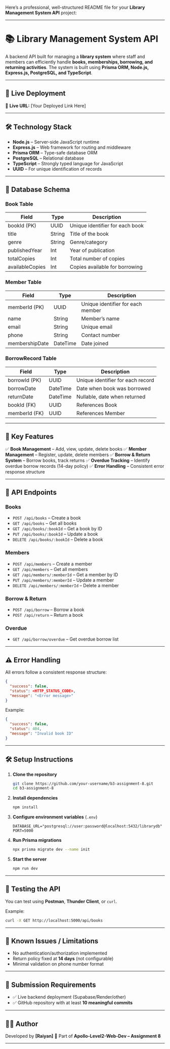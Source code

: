Here’s a professional, well-structured README file for your **Library Management System API** project:

---

# 📚 Library Management System API

A backend API built for managing a **library system** where staff and members can efficiently handle **books, memberships, borrowing, and returning activities**. The system is built using **Prisma ORM, Node.js, Express.js, PostgreSQL, and TypeScript**.

---

## 🚀 Live Deployment

🔗 **Live URL:** \[Your Deployed Link Here]

---

## 🛠️ Technology Stack

* **Node.js** – Server-side JavaScript runtime
* **Express.js** – Web framework for routing and middleware
* **Prisma ORM** – Type-safe database ORM
* **PostgreSQL** – Relational database
* **TypeScript** – Strongly typed language for JavaScript
* **UUID** – For unique identification of records

---

## 📂 Database Schema

### **Book Table**

| Field           | Type   | Description                     |
| --------------- | ------ | ------------------------------- |
| bookId (PK)     | UUID   | Unique identifier for each book |
| title           | String | Title of the book               |
| genre           | String | Genre/category                  |
| publishedYear   | Int    | Year of publication             |
| totalCopies     | Int    | Total number of copies          |
| availableCopies | Int    | Copies available for borrowing  |

### **Member Table**

| Field          | Type     | Description                       |
| -------------- | -------- | --------------------------------- |
| memberId (PK)  | UUID     | Unique identifier for each member |
| name           | String   | Member’s name                     |
| email          | String   | Unique email                      |
| phone          | String   | Contact number                    |
| membershipDate | DateTime | Date joined                       |

### **BorrowRecord Table**

| Field         | Type     | Description                       |
| ------------- | -------- | --------------------------------- |
| borrowId (PK) | UUID     | Unique identifier for each record |
| borrowDate    | DateTime | Date when book was borrowed       |
| returnDate    | DateTime | Nullable, date when returned      |
| bookId (FK)   | UUID     | References Book                   |
| memberId (FK) | UUID     | References Member                 |

---

## 🔑 Key Features

✅ **Book Management** – Add, view, update, delete books
✅ **Member Management** – Register, update, delete members
✅ **Borrow & Return System** – Borrow books, track returns
✅ **Overdue Tracking** – Identify overdue borrow records (14-day policy)
✅ **Error Handling** – Consistent error response structure

---

## 📌 API Endpoints

### **Books**

* `POST /api/books` – Create a book
* `GET /api/books` – Get all books
* `GET /api/books/:bookId` – Get a book by ID
* `PUT /api/books/:bookId` – Update a book
* `DELETE /api/books/:bookId` – Delete a book

### **Members**

* `POST /api/members` – Create a member
* `GET /api/members` – Get all members
* `GET /api/members/:memberId` – Get a member by ID
* `PUT /api/members/:memberId` – Update a member
* `DELETE /api/members/:memberId` – Delete a member

### **Borrow & Return**

* `POST /api/borrow` – Borrow a book
* `POST /api/return` – Return a book

### **Overdue**

* `GET /api/borrow/overdue` – Get overdue borrow list

---

## ⚠️ Error Handling

All errors follow a consistent response structure:

```json
{
  "success": false,
  "status": <HTTP_STATUS_CODE>,
  "message": "<Error message>"
}
```

Example:

```json
{
  "success": false,
  "status": 404,
  "message": "Invalid book ID"
}
```

---

## 🛠️ Setup Instructions

1. **Clone the repository**

   ```bash
   git clone https://github.com/your-username/b3-assignment-8.git
   cd b3-assignment-8
   ```

2. **Install dependencies**

   ```bash
   npm install
   ```

3. **Configure environment variables** (`.env`)

   ```env
   DATABASE_URL="postgresql://user:password@localhost:5432/librarydb"
   PORT=5000
   ```

4. **Run Prisma migrations**

   ```bash
   npx prisma migrate dev --name init
   ```

5. **Start the server**

   ```bash
   npm run dev
   ```

---

## 🧪 Testing the API

You can test using **Postman**, **Thunder Client**, or `curl`.

Example:

```bash
curl -X GET http://localhost:5000/api/books
```

---

## 🐞 Known Issues / Limitations

* No authentication/authorization implemented
* Return policy fixed at **14 days** (not configurable)
* Minimal validation on phone number format

---

## 📌 Submission Requirements

* ✅ Live backend deployment (Supabase/Render/other)
* ✅ GitHub repository with at least **10 meaningful commits**

---

## 👨‍💻 Author

Developed by **\[Raiyan]** 🚀
Part of **Apollo-Level2-Web-Dev – Assignment 8**

---

